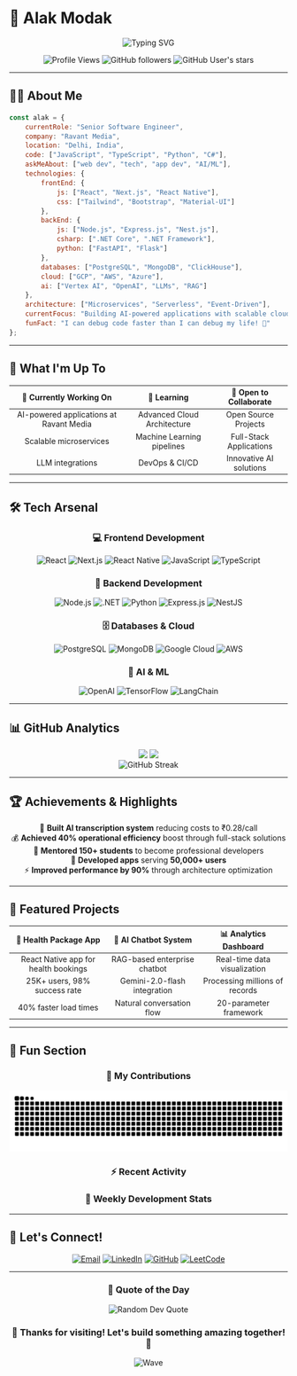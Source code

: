 # 🚀 Alak Modak

<div align="center">
  <img src="https://readme-typing-svg.herokuapp.com?font=Fira+Code&size=30&duration=3000&pause=1000&color=00D9FF&center=true&vCenter=true&width=600&lines=Senior+Software+Engineer;Full-Stack+Developer;AI+%26+Cloud+Enthusiast;MERN+Stack+Expert" alt="Typing SVG" />
</div>

<div align="center">
  
  ![Profile Views](https://komarev.com/ghpvc/?username=alakmodak99&label=Profile%20views&color=00d9ff&style=for-the-badge)
  ![GitHub followers](https://img.shields.io/github/followers/alakmodak99?style=for-the-badge&color=00d9ff&logo=github)
  ![GitHub User's stars](https://img.shields.io/github/stars/alakmodak99?style=for-the-badge&color=00d9ff&logo=github)
  
</div>

---

## 👨‍💻 About Me

```javascript
const alak = {
    currentRole: "Senior Software Engineer",
    company: "Ravant Media",
    location: "Delhi, India",
    code: ["JavaScript", "TypeScript", "Python", "C#"],
    askMeAbout: ["web dev", "tech", "app dev", "AI/ML"],
    technologies: {
        frontEnd: {
            js: ["React", "Next.js", "React Native"],
            css: ["Tailwind", "Bootstrap", "Material-UI"]
        },
        backEnd: {
            js: ["Node.js", "Express.js", "Nest.js"],
            csharp: [".NET Core", ".NET Framework"],
            python: ["FastAPI", "Flask"]
        },
        databases: ["PostgreSQL", "MongoDB", "ClickHouse"],
        cloud: ["GCP", "AWS", "Azure"],
        ai: ["Vertex AI", "OpenAI", "LLMs", "RAG"]
    },
    architecture: ["Microservices", "Serverless", "Event-Driven"],
    currentFocus: "Building AI-powered applications with scalable cloud architectures",
    funFact: "I can debug code faster than I can debug my life! 🐛"
};
```

---

## 🎯 What I'm Up To

<div align="center">

| 🔭 **Currently Working On** | 🌱 **Learning** | 🤝 **Open to Collaborate** |
|:---:|:---:|:---:|
| AI-powered applications at Ravant Media | Advanced Cloud Architecture | Open Source Projects |
| Scalable microservices | Machine Learning pipelines | Full-Stack Applications |
| LLM integrations | DevOps & CI/CD | Innovative AI solutions |

</div>

---

## 🛠️ Tech Arsenal

<div align="center">

### 💻 Frontend Development
![React](https://img.shields.io/badge/-React-61DAFB?style=for-the-badge&logo=react&logoColor=black)
![Next.js](https://img.shields.io/badge/-Next.js-000000?style=for-the-badge&logo=next.js&logoColor=white)
![React Native](https://img.shields.io/badge/-React%20Native-61DAFB?style=for-the-badge&logo=react&logoColor=black)
![JavaScript](https://img.shields.io/badge/-JavaScript-F7DF1E?style=for-the-badge&logo=javascript&logoColor=black)
![TypeScript](https://img.shields.io/badge/-TypeScript-3178C6?style=for-the-badge&logo=typescript&logoColor=white)

### 🔧 Backend Development
![Node.js](https://img.shields.io/badge/-Node.js-339933?style=for-the-badge&logo=node.js&logoColor=white)
![.NET](https://img.shields.io/badge/-.NET-512BD4?style=for-the-badge&logo=dotnet&logoColor=white)
![Python](https://img.shields.io/badge/-Python-3776AB?style=for-the-badge&logo=python&logoColor=white)
![Express.js](https://img.shields.io/badge/-Express.js-000000?style=for-the-badge&logo=express&logoColor=white)
![NestJS](https://img.shields.io/badge/-NestJS-E0234E?style=for-the-badge&logo=nestjs&logoColor=white)

### 🗄️ Databases & Cloud
![PostgreSQL](https://img.shields.io/badge/-PostgreSQL-336791?style=for-the-badge&logo=postgresql&logoColor=white)
![MongoDB](https://img.shields.io/badge/-MongoDB-47A248?style=for-the-badge&logo=mongodb&logoColor=white)
![Google Cloud](https://img.shields.io/badge/-Google%20Cloud-4285F4?style=for-the-badge&logo=google-cloud&logoColor=white)
![AWS](https://img.shields.io/badge/-AWS-232F3E?style=for-the-badge&logo=amazon-aws&logoColor=white)

### 🤖 AI & ML
![OpenAI](https://img.shields.io/badge/-OpenAI-412991?style=for-the-badge&logo=openai&logoColor=white)
![TensorFlow](https://img.shields.io/badge/-TensorFlow-FF6F00?style=for-the-badge&logo=tensorflow&logoColor=white)
![LangChain](https://img.shields.io/badge/-LangChain-1C3C3C?style=for-the-badge&logo=langchain&logoColor=white)

</div>

---

## 📊 GitHub Analytics

<div align="center">
  
<img height="180em" src="https://github-readme-stats.vercel.app/api?username=alakmodak99&show_icons=true&theme=tokyonight&hide_border=true&bg_color=0D1117&title_color=00D9FF&icon_color=00D9FF&text_color=c9d1d9&count_private=true" />

<img height="180em" src="https://github-readme-stats.vercel.app/api/top-langs/?username=alakmodak99&layout=compact&theme=tokyonight&hide_border=true&bg_color=0D1117&title_color=00D9FF&text_color=c9d1d9" />

</div>

<div align="center">
  <img src="https://github-readme-streak-stats.herokuapp.com/?user=alakmodak99&theme=tokyonight&hide_border=true&background=0D1117&stroke=00D9FF&ring=00D9FF&fire=FF6B35&currStreakLabel=00D9FF" alt="GitHub Streak" />
</div>

---

## 🏆 Achievements & Highlights

<div align="center">

🎯 **Built AI transcription system** reducing costs to ₹0.28/call  
💰 **Achieved 40% operational efficiency** boost through full-stack solutions  
👥 **Mentored 150+ students** to become professional developers  
📱 **Developed apps** serving **50,000+ users**  
⚡ **Improved performance by 90%** through architecture optimization  

</div>

---

## 🌟 Featured Projects

<div align="center">

| 📱 **Health Package App** | 🤖 **AI Chatbot System** | 📊 **Analytics Dashboard** |
|:---:|:---:|:---:|
| React Native app for health bookings | RAG-based enterprise chatbot | Real-time data visualization |
| 25K+ users, 98% success rate | Gemini-2.0-flash integration | Processing millions of records |
| 40% faster load times | Natural conversation flow | 20-parameter framework |

</div>

---

## 🎨 Fun Section

<div align="center">
  
### 🐍 My Contributions
<picture>
  <source media="(prefers-color-scheme: dark)" srcset="https://raw.githubusercontent.com/alakmodak99/alakmodak99/output/github-contribution-grid-snake-dark.svg">
  <source media="(prefers-color-scheme: light)" srcset="https://raw.githubusercontent.com/alakmodak99/alakmodak99/output/github-contribution-grid-snake.svg">
  <img alt="github contribution grid snake animation" src="https://raw.githubusercontent.com/alakmodak99/alakmodak99/output/github-contribution-grid-snake.svg">
</picture>

### ⚡ Recent Activity
<!--START_SECTION:activity-->
<!--END_SECTION:activity-->

### 🎯 Weekly Development Stats
<!--START_SECTION:waka-->
<!--END_SECTION:waka-->

</div>

---

## 🤝 Let's Connect!

<div align="center">
  
[![Email](https://img.shields.io/badge/-alakmodak99@gmail.com-D14836?style=for-the-badge&logo=Gmail&logoColor=white)](mailto:alakmodak99@gmail.com)
[![LinkedIn](https://img.shields.io/badge/-Alak%20Modak-0077B5?style=for-the-badge&logo=Linkedin&logoColor=white)](https://www.linkedin.com/in/alak-modak-4879691b7/)
[![GitHub](https://img.shields.io/badge/-alakmodak99-181717?style=for-the-badge&logo=GitHub&logoColor=white)](https://github.com/alakmodak99)
[![LeetCode](https://img.shields.io/badge/-alakmodak99-FFA116?style=for-the-badge&logo=LeetCode&logoColor=black)](https://leetcode.com/alakmodak_99)

</div>

---

<div align="center">
  
### 💭 Quote of the Day
  
<img src="https://quotes-github-readme.vercel.app/api?type=horizontal&theme=tokyonight&border=true&quote=Code%20is%20like%20humor.%20When%20you%20have%20to%20explain%20it,%20it's%20bad.&author=Cory%20House" alt="Random Dev Quote"/>

### 🌟 Thanks for visiting! Let's build something amazing together! 🚀

![Wave](https://raw.githubusercontent.com/mayhemantt/mayhemantt/Update/svg/Bottom.svg)

</div>
